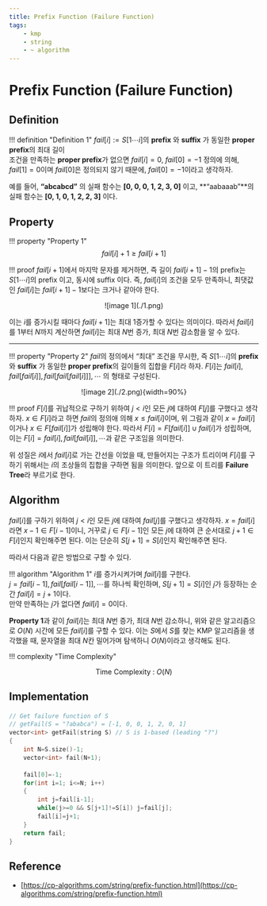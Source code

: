 ```yaml
---
title: Prefix Function (Failure Function)
tags:
    - kmp
    - string
    - ~ algorithm
---
```


# Prefix Function (Failure Function)

## Definition

!!! definition "Definition 1"
    $fail[i] := S[1 \cdots i]$의 **prefix** 와 **suffix** 가 동일한 **proper prefix**의 최대 길이  
    조건을 만족하는 **proper prefix**가 없으면 $fail[i]=0$, $fail[0]=-1$
정의에 의해, $fail[1]=0$이며 $fail[0]$은 정의되지 않기 때문에, $fail[0]=-1$이라고 생각하자.

예를 들어, **“abcabcd”** 의 실패 함수는 **[0, 0, 0, 1, 2, 3, 0]** 이고, **“aabaaab”**의 실패 함수는 **[0, 1, 0, 1, 2, 2, 3]** 이다.

## Property

!!! property "Property 1"
    $$fail[i]+1≥fail[i+1]$$

!!! proof
    $fail[i+1]$에서 마지막 문자를 제거하면, 즉 길이 $fail[i+1]-1$의 prefix는 $S[1 \cdots i]$의 prefix 이고, 동시에 suffix 이다.
    즉, $fail[i]$의 조건을 모두 만족하니, 최댓값인 $fail[i]$는 $fail[i+1]-1$보다는 크거나 같아야 한다.

<center>
![image 1](./1.png)
</center>

이는 $i$를 증가시킬 때마다 $fail[i+1]$는 최대 $1$증가할 수 있다는 의미이다.
따라서 $fail[i]$를 $1$부터 $N$까지 계산하면 $fail[i]$는 최대 $N$번 증가, 최대 $N$번 감소함을 알 수 있다.

---

!!! property "Property 2"
    $fail$의 정의에서 “최대” 조건을 무시한, 즉 $S[1 \cdots i]$의 **prefix** 와 **suffix** 가 동일한 **proper prefix**의 길이들의 집합을 $F[i]$라 하자.
    $F[i]$는 $fail[i], fail[fail[i]], fail[fail[fail[i]]], \cdots$ 의 형태로 구성된다.

<center>
![image 2](./2.png){width=90%}
</center>

!!! proof
    $F[i]$를 귀납적으로 구하기 위하여 $j<i$인 모든 $j$에 대하여 $F[j]$를 구했다고 생각하자.
    $x \in F[i]$라고 하면 $fail$의 정의애 의해 $x \leq fail[i]$이며, 위 그림과 같이 $x=fail[i]$이거나 $x \in F[fail[i]]$가 성립해야 한다.
    따라서 $F[i] = F[fail[i]] \cup {fail[i]}$가 성립하며, 이는 $F[i]={fail[i], fail[fail[i]], \cdots}$과 같은 구조임을 의미한다.

위 성질은 $i$에서 $fail[i]$로 가는 간선을 이었을 때, 만들어지는 구조가 트리이며 $F[i]$를 구하기 위해서는 $i$의 조상들의 집합을 구하면 됨을 의미한다. 앞으로 이 트리를 **Failure Tree**라 부르기로 한다.

## Algorithm

$fail[i]$를 구하기 위하여 $j<i$인 모든 $j$에 대하여 $fail[j]$를 구했다고 생각하자.
$x=fail[i]$라면 $x-1 \in F[i-1]$이니, 거꾸로 $j \in F[i-1]$인 모든 $j$에 대하여 큰 순서대로 $j+1 \in F[i]$인지 확인해주면 된다.
이는 단순히 $S[j+1]=S[i]$인지 확인해주면 된다.

따라서 다음과 같은 방법으로 구할 수 있다.

!!! algorithm "Algorithm 1"
    $i$를 증가시켜가며 $fail[i]$를 구한다.  
    $j=fail[i-1], fail[fail[i-1]], \cdots$를 하나씩 확인하며, $S[j+1]=S[i]$인 $j$가 등장하는 순간 $fail[i]=j+1$이다.  
    만약 만족하는 $j$가 없다면 $fail[i]=0$이다.

**Property 1**과 같이 $fail[i]$는 최대 $N$번 증가, 최대 $N$번 감소하니, 위와 같은 알고리즘으로 $O(N)$ 시간에 모든 $fail[i]$를 구할 수 있다.
이는 $S$에서 $S$를 찾는 KMP 알고리즘을 생각했을 때, 문자열을 최대 $N$칸 밀어가며 탐색하니 $O(N)$이라고 생각해도 된다.

!!! complexity "Time Complexity"
    <center>
    Time Complexity : $O(N)$
    </center>

## Implementation

``` cpp linenums="1"
// Get failure function of S
// getFail(S = "?ababca") = [-1, 0, 0, 1, 2, 0, 1]
vector<int> getFail(string S) // S is 1-based (leading "?")
{
    int N=S.size()-1;
    vector<int> fail(N+1);

    fail[0]=-1;
    for(int i=1; i<=N; i++)
    {
    	int j=fail[i-1];
        while(j>=0 && S[j+1]!=S[i]) j=fail[j];
        fail[i]=j+1;
    }
    return fail;
}
```

## Reference
- [https://cp-algorithms.com/string/prefix-function.html](https://cp-algorithms.com/string/prefix-function.html)